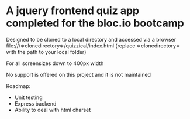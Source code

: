 <h1>A jquery frontend quiz app completed for the bloc.io bootcamp</h1>

Designed to be cloned to a local directory  and accessed via a browser file:///&#8727;clonedirectory&#8727;/quizzical/index.html (replace &#8727;clonedirectory&#8727; with the path to your local folder)

For all screensizes down to 400px width

No support is offered on this project and it is not maintained

Roadmap:
<ul>
  <li>Unit testing</li>
  <li>Express backend</li>
  <li>Ability to deal with html charset</li>
</ul>
